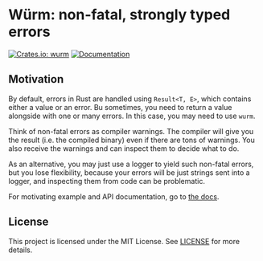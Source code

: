 # Würm: non-fatal, strongly typed errors

[![Crates.io: wurm](https://img.shields.io/crates/v/wurm.svg)](https://crates.io/crates/wurm)
[![Documentation](https://img.shields.io/docsrs/wurm/latest)](https://docs.rs/wurm)

## Motivation

By default, errors in Rust are handled using `Result<T, E>`, which contains either a value
or an error. Bu sometimes, you need to return a value alongside with one or many errors. In this
case, you may need to use `wurm`.

Think of non-fatal errors as compiler warnings. The compiler will give you the result (i.e. the
compiled binary) even if there are tons of warnings. You also receive the warnings and can inspect
them to decide what to do.

As an alternative, you may just use a logger to yield such non-fatal errors, but you lose flexibility,
because your errors will be just strings sent into a logger, and inspecting them from code can be
problematic.

For motivating example and API documentation, go to [the docs](https://docs.rs/wurm).

## License

This project is licensed under the MIT License. See [LICENSE](LICENSE) for more details.

